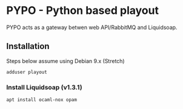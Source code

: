 # PYPO - Python based playout
 
PYPO acts as a gateway betwen web API/RabbitMQ and Liquidsoap.


## Installation

Steps below assume using Debian 9.x (Stretch)

    adduser playout
    
    

### Install Liquidsoap (v1.3.1)


    apt install ocaml-nox opam 
